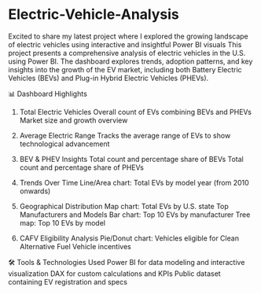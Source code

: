 # Electric-Vehicle-Analysis
Excited to share my latest project where I explored the growing landscape of electric vehicles using interactive and insightful Power BI visuals
This project presents a comprehensive analysis of electric vehicles in the U.S. using Power BI. The dashboard explores trends, adoption patterns, and key insights into the growth of the EV market, including both Battery Electric Vehicles (BEVs) and Plug-in Hybrid Electric Vehicles (PHEVs).

📊 Dashboard Highlights
1. Total Electric Vehicles
     Overall count of EVs combining BEVs and PHEVs
     Market size and growth overview

2. Average Electric Range
     Tracks the average range of EVs to show technological advancement

3. BEV & PHEV Insights
     Total count and percentage share of BEVs
     Total count and percentage share of PHEVs

4. Trends Over Time
     Line/Area chart: Total EVs by model year (from 2010 onwards)

5. Geographical Distribution
     Map chart: Total EVs by U.S. state
     Top Manufacturers and Models
     Bar chart: Top 10 EVs by manufacturer
     Tree map: Top 10 EVs by model

6. CAFV Eligibility Analysis
     Pie/Donut chart: Vehicles eligible for Clean Alternative Fuel Vehicle incentives

🛠 Tools & Technologies Used
   Power BI for data modeling and interactive visualization
   DAX for custom calculations and KPIs
   Public dataset containing EV registration and specs
